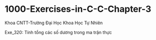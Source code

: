 # 1000-Exercises-in-C-C-Chapter-3
Khoa CNTT-Trường Đại Học Khoa Học Tự Nhiên

Exe_320: Tính tổng các số dương trong ma trận thực
